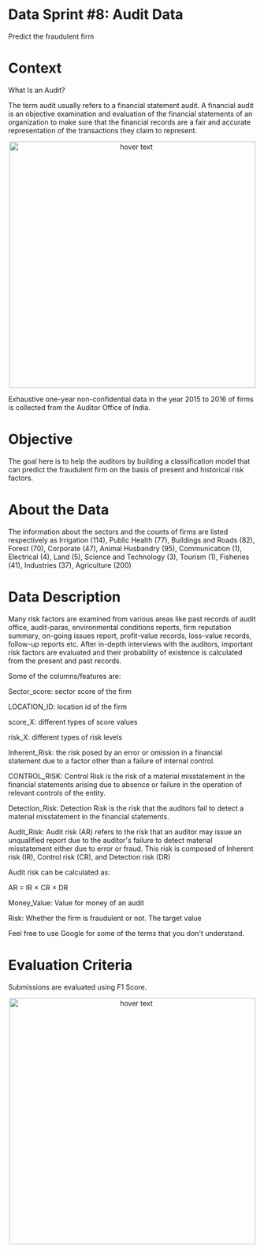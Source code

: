 # Data Sprint #8: Audit Data

Predict the fraudulent firm

# Context
What Is an Audit?

The term audit usually refers to a financial statement audit. A financial audit is an objective examination and evaluation of the financial statements of an organization to make sure that the financial records are a fair and accurate representation of the transactions they claim to represent.

<p align="center">
  <img src="https://dphi-courses.s3.ap-south-1.amazonaws.com/Datathons/audit-blackboard-planning.jpg" width="500" title="hover text">
</p>

Exhaustive one-year non-confidential data in the year 2015 to 2016 of firms is collected from the Auditor Office of India.

# Objective
The goal here is to help the auditors by building a classification model that can predict the fraudulent firm on the basis of present and historical risk factors.

# About the Data
The information about the sectors and the counts of firms are listed respectively as Irrigation (114), Public Health (77), Buildings and Roads (82), Forest (70), Corporate (47), Animal Husbandry (95), Communication (1), Electrical (4), Land (5), Science and Technology (3), Tourism (1), Fisheries (41), Industries (37), Agriculture (200)

# Data Description
Many risk factors are examined from various areas like past records of audit office, audit-paras, environmental conditions reports, firm reputation summary, on-going issues report, profit-value records, loss-value records, follow-up reports etc. After in-depth interviews with the auditors, important risk factors are evaluated and their probability of existence is calculated from the present and past records.

 

Some of the columns/features are:

Sector_score: sector score of the firm

LOCATION_ID: location id of the firm

score_X: different types of score values

risk_X: different types of risk levels

Inherent_Risk: the risk posed by an error or omission in a financial statement due to a factor other than a failure of internal control.

CONTROL_RISK: Control Risk is the risk of a material misstatement in the financial statements arising due to absence or failure in the operation of relevant controls of the entity.

Detection_Risk: Detection Risk is the risk that the auditors fail to detect a material misstatement in the financial statements.

Audit_Risk: Audit risk (AR) refers to the risk that an auditor may issue an unqualified report due to the auditor's failure to detect material misstatement either due to error or fraud. This risk is composed of Inherent risk (IR), Control risk (CR), and Detection risk (DR)

Audit risk can be calculated as:

AR = IR × CR × DR

Money_Value: Value for money of an audit

Risk: Whether the firm is fraudulent or not. The target value

Feel free to use Google for some of the terms that you don't understand.

# Evaluation Criteria
Submissions are evaluated using F1 Score.

<p align="center">
  <img src="https://dphi-courses.s3.ap-south-1.amazonaws.com/Datathons/f1_score.png" width="500" title="hover text">
</p>

